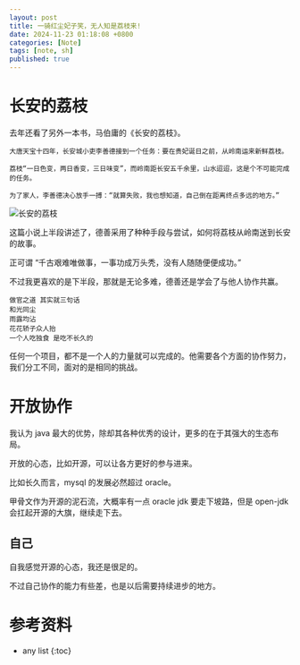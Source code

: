 ```yaml
---
layout: post
title: 一骑红尘妃子笑，无人知是荔枝来!
date: 2024-11-23 01:18:08 +0800
categories: [Note]
tags: [note, sh]
published: true
---
```



# 长安的荔枝

去年还看了另外一本书，马伯庸的《长安的荔枝》。

```
大唐天宝十四年，长安城小吏李善德接到一个任务：要在贵妃诞日之前，从岭南运来新鲜荔枝。

荔枝“一日色变，两日香变，三日味变”，而岭南距长安五千余里，山水迢迢，这是个不可能完成的任务。

为了家人，李善德决心放手一搏：“就算失败，我也想知道，自己倒在距离终点多远的地方。”
```

![长安的荔枝](https://img2.baidu.com/it/u=3140491772,3717820356&fm=253&fmt=auto&app=138&f=JPEG?w=943&h=800)

这篇小说上半段讲述了，德善采用了种种手段与尝试，如何将荔枝从岭南送到长安的故事。

正可谓 “千古艰难唯做事，一事功成万头秃，没有人随随便便成功。”

不过我更喜欢的是下半段，那就是无论多难，德善还是学会了与他人协作共赢。

```
做官之道 其实就三句话
和光同尘
雨露均沾
花花轿子众人抬
一个人吃独食 是吃不长久的
```

任何一个项目，都不是一个人的力量就可以完成的。他需要各个方面的协作努力，我们分工不同，面对的是相同的挑战。

# 开放协作

我认为 java 最大的优势，除却其各种优秀的设计，更多的在于其强大的生态布局。

开放的心态，比如开源，可以让各方更好的参与进来。

比如长久而言，mysql 的发展必然超过 oracle。

甲骨文作为开源的泥石流，大概率有一点 oracle jdk 要走下坡路，但是 open-jdk 会扛起开源的大旗，继续走下去。

## 自己

自我感觉开源的心态，我还是很足的。

不过自己协作的能力有些差，也是以后需要持续进步的地方。

# 参考资料

* any list
{:toc}